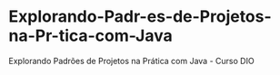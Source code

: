 # Explorando-Padr-es-de-Projetos-na-Pr-tica-com-Java
Explorando Padrões de Projetos na Prática com Java - Curso DIO
